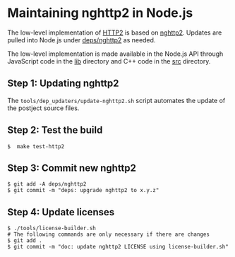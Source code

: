 # Maintaining nghttp2 in Node.js

The low-level implementation of
[HTTP2](https://nodejs.org/docs/latest/api/http2.html)
is based on [nghttp2](https://nghttp2.org/). Updates are pulled into Node.js
under [deps/nghttp2](https://github.com/nodejs/node/tree/HEAD/deps/nghttp2)
as needed.

The low-level implementation is made available in the Node.js API through
JavaScript code in the [lib](https://github.com/nodejs/node/tree/HEAD/lib)
directory and C++ code in the
[src](https://github.com/nodejs/node/tree/HEAD/src) directory.

## Step 1: Updating nghttp2

The `tools/dep_updaters/update-nghttp2.sh` script automates the update of the
postject source files.

## Step 2: Test the build

```console
$  make test-http2
```

## Step 3: Commit new nghttp2

```console
$ git add -A deps/nghttp2
$ git commit -m "deps: upgrade nghttp2 to x.y.z"
```

## Step 4: Update licenses

```console
$ ./tools/license-builder.sh
# The following commands are only necessary if there are changes
$ git add .
$ git commit -m "doc: update nghttp2 LICENSE using license-builder.sh"
```
